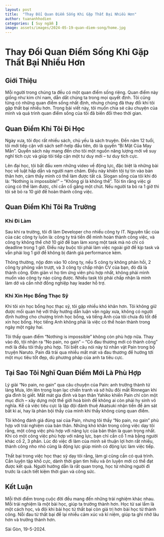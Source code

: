 ```yaml
---
layout: post
title:  "Thay Đổi Quan Điểm Sống Khi Gặp Thất Bại Nhiều Hơn"
author: tuananhhodien
categories: [ Suy ngẫm ]
image: assets/images/2024-05-19-quan-diem-song/home.jpg
---
```

# Thay Đổi Quan Điểm Sống Khi Gặp Thất Bại Nhiều Hơn

## Giới Thiệu

Mỗi người trong chúng ta đều có một quan điểm sống riêng. Quan điểm này giống như kim chỉ nam, dẫn dắt chúng ta trong mọi quyết định. Tôi cũng từng có những quan điểm sống nhất định, nhưng chúng đã thay đổi khi tôi gặp thất bại nhiều hơn. Trong bài viết này, tôi muốn chia sẻ câu chuyện của mình và quá trình quan điểm sống của tôi đã biến đổi theo thời gian.

## Quan Điểm Khi Tôi Đi Học

Ngày xưa, tôi đọc rất nhiều sách, chủ yếu là sách truyện. Đến năm 12 tuổi, tôi mới tiếp cận với sách self-help đầu tiên, đó là quyển “Bí Mật Của May Mắn”. Quyển sách này mang đến cho tôi một nguồn năng lượng mới về suy nghĩ tích cực và giúp tôi tiếp cận một tư duy mới – tư duy tích cực.

Lên đại học, tôi bắt đầu xem những video về động lực, đặc biệt là những bài học về luật hấp dẫn và người nam châm. Điều này khiến tôi tự tin vào bản thân hơn, cảm thấy mình có thể làm được tất cả. Slogan sống của tôi khi đó là: “Nothing is impossible!” – “Không gì là không thể”. Tôi tin rằng việc gì cũng có thể làm được, chỉ cần cố gắng một chút. Nếu người ta bỏ ra 1 giờ thì tôi sẽ bỏ ra 10 giờ để hoàn thành công việc.

## Quan Điểm Khi Tôi Ra Trường

### Khi Đi Làm

Sau khi ra trường, tôi đi làm Developer cho nhiều công ty IT. Nguyên tắc của của các công ty luôn là: công ty trả tiền để mình hoàn thành công việc, và công ty không thể chờ 10 giờ để bạn làm xong một task mà nó chỉ có deadline trong 1 giờ. Điều này buộc tôi phải làm việc ngoài giờ để kịp task và vẫn phải log 1 giờ để không bị đánh giá performance kém.

Thông thường, nộp đơn vào 10 công ty, nếu 5 công ty không phản hồi, 2 công ty phỏng vấn trượt, và 3 công ty chấp nhận CV của bạn, đó đã là thành công. Đơn giản vì họ tìm ứng viên phù hợp nhất, không phải mình muốn vào công ty nào cũng được. Nhiều task tôi phải chấp nhận là mình làm dở và cần nhờ đồng nghiệp hay leader hỗ trợ.

### Khi Xin Học Bổng Thạc Sỹ

Khi tôi xin học bổng học thạc sỹ, tôi gặp nhiều khó khăn hơn. Tôi không giữ được mối quan hệ với thầy hướng dẫn luận văn ngày xưa, không có người định hướng cho chương trình học bổng, và tiếng Anh của tôi chưa đủ tốt để xin học bổng. Học tiếng Anh không phải là việc có thể hoàn thành trong ngày một ngày hai.

Tôi thấy quan điểm “Nothing is impossible” không còn phù hợp nữa. Thay vào đó, tôi nhận ra “No pain, no gain” – “Có đau thương mới có thành công” mới là điều tôi thấy phù hợp. Tôi biết câu nói này từ nhân vật Pain trong bộ truyện Naruto. Pain đã trải qua nhiều mất mát và đau thương để hướng tới một mục tiêu tốt đẹp, dù phương pháp của anh ta tiêu cực.

## Tại Sao Tôi Nghĩ Quan Điểm Mới Là Phù Hợp

Lý giải “No pain, no gain” qua câu chuyện của Pain: anh trưởng thành từ làng Mưa, lớn lên trong loạn lạc chiến tranh và sở hữu đôi mắt Rinnegan khi gia đình bị giết. Mất mát gia đình và bạn thân Yahiko khiến Pain chỉ còn một mục đích – xây dựng một thế giới hoà bình để không ai còn phải hy sinh vô nghĩa. Kể cả việc tiêu cực là lập đội đánh thuê Akatsuki nhận tiền để ám sát bất kì ai, hay là phản bội thầy của mình khi thầy không cùng quan điểm.

Tôi không đánh giá đúng sai của Pain, nhưng tôi thấy “No pain, no gain” phù hợp với trải nghiệm của bản thân. Những khó khăn trong công việc dạy tôi rằng, một công việc phù hợp với năng lực của bản thân là quan trọng nhất. Khi có một công việc phù hợp với năng lực, bạn chỉ cần cố 1 mà bằng người khác cố 2, 3 phần. Lúc đó việc đi làm của mình sẽ thuận lợi hơn rất nhiều, thành công nho nhỏ cũng là động lực giúp mình có động lực làm việc tiếp.

Thất bại trong việc học thạc sỹ dạy tôi rằng, làm gì cũng cần có quá trình. Cần luyện tập khổ cực, dành thời gian tìm hiểu và ôn luyện mới có thể đạt được kết quả. Người hướng dẫn là rất quan trọng, học từ những người đi trước là cách tiết kiệm thời gian và công sức.

## Kết Luận

Mỗi thời điểm trong cuộc đời đều mang đến những trải nghiệm khác nhau. Mỗi trải nghiệm là một bài học, giúp ta trưởng thành hơn. Học từ sai lầm là một cách học, và đôi khi bài học từ thất bại còn giá trị hơn bài học từ thành công. Nỗi đau từ thất bại để lại nhiều cảm xúc và kỉ niệm, giúp ta ghi nhớ lâu hơn và trưởng thành hơn.

Sài Gòn, 19-5-2024.
